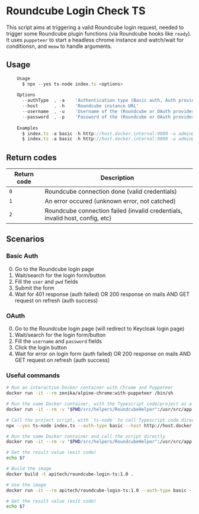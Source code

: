 # Roundcube Login Check TS

This script aims at triggering a valid Roundcube login request, needed to trigger some Roundcube plugin functions (via Roundcube hooks like `ready`).
It uses `puppeteer` to start a headless chrome instance and watch/wait for conditionsn, and `meow` to handle arguments. 

## Usage

```js
    Usage
      $ npx --yes ts-node index.ts <options>
  
    Options
      --authType  , -a    'Authentication type (Basic auth, Auth provider, etc)'
      --host      , -h    'Roundcube instance URL'
      --username  , -u    'Username of the (Roundcube or OAuth provider) account'
      --password  , -p    'Password of the (Roundcube or OAuth provider) account'
  
    Examples
      $ index.ts -a basic -h http://host.docker.internal:9000 -u admin@test.mailu.io -p letmein
      $ index.ts -a basic -h http://host.docker.internal:9000 -u admin@test.mailu.io -p wrongpassword
```

## Return codes

| Return code   | Description                                                                   | 
|---------------|-------------------------------------------------------------------------------|
|   `0`         | Roundcube connection done (valid credentials)                                 |
|   `1`         | An error occured (unknown error, not catched)                                 |
|   `2`         | Roundcube connection failed (invalid credentials, invalid host, config, etc)  |

## Scenarios

### Basic Auth

0. Go to the Roundcube login page
1. Wait/search for the login form/button
2. Fill the `user` and `pwd` fields
3. Submit the form
4. Wait for 401 response (auth failed) OR 200 response on mails AND GET request on refresh (auth success)

### OAuth

0. Go to the Roundcube login page (will redirect to Keycloak login page)
1. Wait/search for the login form/button
2. Fill the `username` and `password` fields
3. Click the login button
4. Wait for error on login form (auth failed) OR 200 response on mails AND GET request on refresh (auth success)

### Useful commands

```bash
# Run an interactive Docker container with Chrome and Puppeteer
docker run -it --rm zenika/alpine-chrome:with-puppeteer /bin/sh

# Run the same Docker container, with the Typescript code/project as a volume
docker run -it --rm -v "$PWD/src/helpers/RoundcubeHelper":/usr/src/app zenika/alpine-chrome:with-puppeteer /bin/sh

# Call the project script, with `ts-node` to call Typescript code directly (TS to JS conversion)
npx --yes ts-node index.ts --auth-type basic --host http://host.docker.internal:9000 --username admin@test.mailu.io --password letmein

# Run the same Docker container and call the script directly
docker run -it --rm -v "$PWD/src/helpers/RoundcubeHelper":/usr/src/app zenika/alpine-chrome:with-puppeteer npx --yes ts-node index.ts --auth-type basic --host http://host.docker.internal:9000 --username admin@test.mailu.io --password letmein

# Get the result value (exit code)
echo $?
```

```bash
# Build the image
docker build -t apitech/roundcube-login-ts:1.0 .

# Use the image
docker run -it --rm apitech/roundcube-login-ts:1.0 --auth-type basic --host http://host.docker.internal:9000 --username admin@test.mailu.io --password letmein

# Get the result value (exit code)
echo $?
```